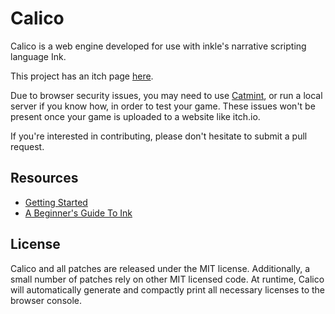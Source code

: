 # Calico

Calico is a web engine developed for use with inkle's narrative scripting language Ink.

This project has an itch page [here](https://elliotherriman.itch.io/calico).

Due to browser security issues, you may need to use [Catmint](https://elliotherriman.itch.io/catmint), or run a local server if you know how, in order to test your game. These issues won't be present once your game is uploaded to a website like itch.io.

If you're interested in contributing, please don't hesitate to submit a pull request.

## Resources

- [Getting Started](./documentation/getting%20started.md)
- [A Beginner's Guide To Ink](./documentation/ink%20guide.md)

## License

Calico and all patches are released under the MIT license. Additionally, a small number of patches rely on other MIT licensed code. At runtime, Calico will automatically generate and compactly print all necessary licenses to the browser console.